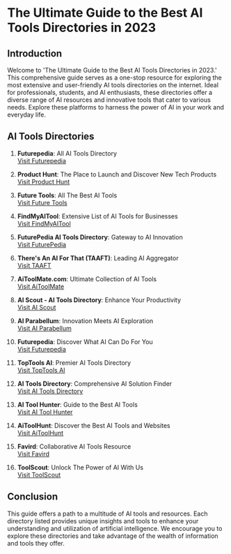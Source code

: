 # The Ultimate Guide to the Best AI Tools Directories in 2023

## Introduction
Welcome to 'The Ultimate Guide to the Best AI Tools Directories in 2023.' This comprehensive guide serves as a one-stop resource for exploring the most extensive and user-friendly AI tools directories on the internet. Ideal for professionals, students, and AI enthusiasts, these directories offer a diverse range of AI resources and innovative tools that cater to various needs. Explore these platforms to harness the power of AI in your work and everyday life.

## AI Tools Directories
1. **Futurepedia**: All AI Tools Directory  
   [Visit Futurepedia](https://www.futurepedia.store/)

2. **Product Hunt**: The Place to Launch and Discover New Tech Products  
   [Visit Product Hunt](https://www.producthunt.com/)

3. **Future Tools**: All The Best AI Tools  
   [Visit Future Tools](https://www.futuretools.io/)

4. **FindMyAITool**: Extensive List of AI Tools for Businesses  
   [Visit FindMyAITool](https://findmyaitool.com/)

5. **FuturePedia AI Tools Directory**: Gateway to AI Innovation  
   [Visit FuturePedia](https://www.future-pedia.com/)

6. **There's An AI For That (TAAFT)**: Leading AI Aggregator  
   [Visit TAAFT](https://theresanaiforthat.com/)

7. **AiToolMate.com**: Ultimate Collection of AI Tools  
   [Visit AiToolMate](https://www.aitoolmate.com/)

8. **AI Scout - AI Tools Directory**: Enhance Your Productivity  
   [Visit AI Scout](https://aiscout.net/)

9. **AI Parabellum**: Innovation Meets AI Exploration  
   [Visit AI Parabellum](https://aiparabellum.com/)

10. **Futurepedia**: Discover What AI Can Do For You  
    [Visit Futurepedia](https://www.futurepedia.io/)

11. **TopTools AI**: Premier AI Tools Directory  
    [Visit TopTools AI](https://www.toptools.ai/)

12. **AI Tools Directory**: Comprehensive AI Solution Finder  
    [Visit AI Tools Directory](https://aitoolsdirectory.com/)

13. **AI Tool Hunter**: Guide to the Best AI Tools  
    [Visit AI Tool Hunter](https://www.toolhunter.ai/)

14. **AiToolHunt**: Discover the Best AI Tools and Websites  
    [Visit AiToolHunt](https://www.aitoolhunt.com/)

15. **Favird**: Collaborative AI Tools Resource  
    [Visit Favird](https://favird.com/)

16. **ToolScout**: Unlock The Power of AI With Us  
    [Visit ToolScout](https://toolscout.ai/)

## Conclusion
This guide offers a path to a multitude of AI tools and resources. Each directory listed provides unique insights and tools to enhance your understanding and utilization of artificial intelligence. We encourage you to explore these directories and take advantage of the wealth of information and tools they offer.
